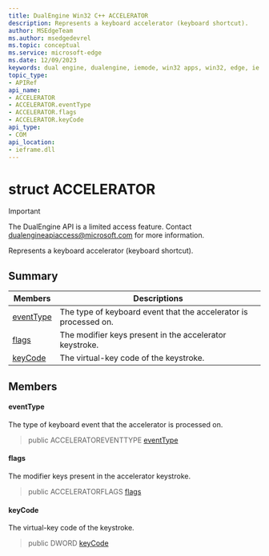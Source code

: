 ```yaml
---
title: DualEngine Win32 C++ ACCELERATOR
description: Represents a keyboard accelerator (keyboard shortcut).
author: MSEdgeTeam
ms.author: msedgedevrel
ms.topic: conceptual
ms.service: microsoft-edge
ms.date: 12/09/2023
keywords: dual engine, dualengine, iemode, win32 apps, win32, edge, ie mode, edge html, ACCELERATOR
topic_type: 
- APIRef
api_name:
- ACCELERATOR
- ACCELERATOR.eventType
- ACCELERATOR.flags
- ACCELERATOR.keyCode
api_type:
- COM
api_location:
- ieframe.dll
---
```


# struct ACCELERATOR

> [!IMPORTANT]
> The DualEngine API is a limited access feature. Contact dualengineapiaccess@microsoft.com for more information.

Represents a keyboard accelerator (keyboard shortcut).

## Summary

 Members                        | Descriptions
--------------------------------|---------------------------------------------
[eventType](#eventtype) | The type of keyboard event that the accelerator is processed on.
[flags](#flags) | The modifier keys present in the accelerator keystroke.
[keyCode](#keycode) | The virtual-key code of the keystroke.

## Members

#### eventType

The type of keyboard event that the accelerator is processed on.

> public ACCELERATOREVENTTYPE [eventType](#eventtype)

#### flags

The modifier keys present in the accelerator keystroke.

> public ACCELERATORFLAGS [flags](#flags)

#### keyCode

The virtual-key code of the keystroke.

> public DWORD [keyCode](#keycode)

